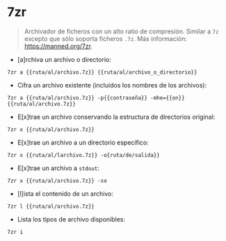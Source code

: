 # 7zr

> Archivador de ficheros con un alto ratio de compresión.
> Similar a `7z` excepto que sólo soporta ficheros `.7z`.
> Más información: <https://manned.org/7zr>.

- [a]rchiva un archivo o directorio:

`7zr a {{ruta/al/archivo.7z}} {{ruta/al/archivo_o_directorio}}`

- Cifra un archivo existente (incluidos los nombres de los archivos):

`7zr a {{ruta/al/archivo.7z}} -p{{contraseña}} -mhe={{on}} {{ruta/al/archivo.7z}}`

- E[x]trae un archivo conservando la estructura de directorios original:

`7zr x {{ruta/al/archivo.7z}}`

- E[x]trae un archivo a un directorio específico:

`7zr x {{ruta/al/larchivo.7z}} -o{ruta/de/salida}}`

- E[x]trae un archivo a `stdout`:

`7zr x {{ruta/al/archivo.7z}} -so`

- [l]ista el contenido de un archivo:

`7zr l {{ruta/al/archivo.7z}}`

- Lista los tipos de archivo disponibles:

`7zr i`
